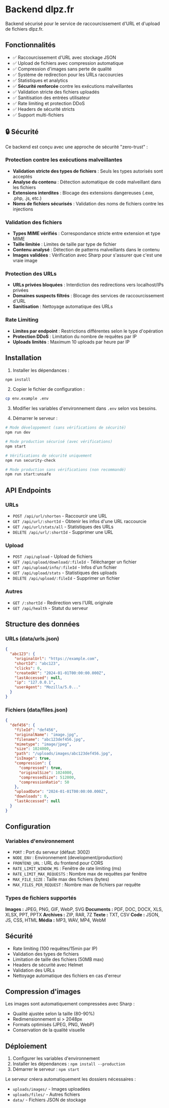 # Backend dlpz.fr

Backend sécurisé pour le service de raccourcissement d'URL et d'upload de fichiers dlpz.fr.

## Fonctionnalités

- ✅ Raccourcissement d'URL avec stockage JSON
- ✅ Upload de fichiers avec compression automatique
- ✅ Compression d'images sans perte de qualité
- ✅ Système de redirection pour les URLs raccourcies
- ✅ Statistiques et analytics
- ✅ **Sécurité renforcée** contre les exécutions malveillantes
- ✅ Validation stricte des fichiers uploadés
- ✅ Sanitisation des entrées utilisateur
- ✅ Rate limiting et protection DDoS
- ✅ Headers de sécurité stricts
- ✅ Support multi-fichiers

## 🔒 Sécurité

Ce backend est conçu avec une approche de sécurité "zero-trust" :

### Protection contre les exécutions malveillantes

- **Validation stricte des types de fichiers** : Seuls les types autorisés sont acceptés
- **Analyse du contenu** : Détection automatique de code malveillant dans les fichiers
- **Extensions interdites** : Blocage des extensions dangereuses (.exe, .php, .js, etc.)
- **Noms de fichiers sécurisés** : Validation des noms de fichiers contre les injections

### Validation des fichiers

- **Types MIME vérifiés** : Correspondance stricte entre extension et type MIME
- **Taille limitée** : Limites de taille par type de fichier
- **Contenu analysé** : Détection de patterns malveillants dans le contenu
- **Images validées** : Vérification avec Sharp pour s'assurer que c'est une vraie image

### Protection des URLs

- **URLs privées bloquées** : Interdiction des redirections vers localhost/IPs privées
- **Domaines suspects filtrés** : Blocage des services de raccourcissement d'URL
- **Sanitisation** : Nettoyage automatique des URLs

### Rate Limiting

- **Limites par endpoint** : Restrictions différentes selon le type d'opération
- **Protection DDoS** : Limitation du nombre de requêtes par IP
- **Uploads limités** : Maximum 10 uploads par heure par IP

## Installation

1. Installer les dépendances :

```bash
npm install
```

2. Copier le fichier de configuration :

```bash
cp env.example .env
```

3. Modifier les variables d'environnement dans `.env` selon vos besoins.

4. Démarrer le serveur :

```bash
# Mode développement (sans vérifications de sécurité)
npm run dev

# Mode production sécurisé (avec vérifications)
npm start

# Vérifications de sécurité uniquement
npm run security-check

# Mode production sans vérifications (non recommandé)
npm run start:unsafe
```

## API Endpoints

### URLs

- `POST /api/url/shorten` - Raccourcir une URL
- `GET /api/url/:shortId` - Obtenir les infos d'une URL raccourcie
- `GET /api/url/stats/all` - Statistiques des URLs
- `DELETE /api/url/:shortId` - Supprimer une URL

### Upload

- `POST /api/upload` - Upload de fichiers
- `GET /api/upload/download/:fileId` - Télécharger un fichier
- `GET /api/upload/info/:fileId` - Infos d'un fichier
- `GET /api/upload/stats` - Statistiques des uploads
- `DELETE /api/upload/:fileId` - Supprimer un fichier

### Autres

- `GET /:shortId` - Redirection vers l'URL originale
- `GET /api/health` - Statut du serveur

## Structure des données

### URLs (data/urls.json)

```json
{
  "abc123": {
    "originalUrl": "https://example.com",
    "shortId": "abc123",
    "clicks": 0,
    "createdAt": "2024-01-01T00:00:00.000Z",
    "lastAccessed": null,
    "ip": "127.0.0.1",
    "userAgent": "Mozilla/5.0..."
  }
}
```

### Fichiers (data/files.json)

```json
{
  "def456": {
    "fileId": "def456",
    "originalName": "image.jpg",
    "filename": "abc123def456.jpg",
    "mimetype": "image/jpeg",
    "size": 1024000,
    "path": "/uploads/images/abc123def456.jpg",
    "isImage": true,
    "compression": {
      "compressed": true,
      "originalSize": 1024000,
      "compressedSize": 512000,
      "compressionRatio": 50
    },
    "uploadDate": "2024-01-01T00:00:00.000Z",
    "downloads": 0,
    "lastAccessed": null
  }
}
```

## Configuration

### Variables d'environnement

- `PORT` : Port du serveur (défaut: 3002)
- `NODE_ENV` : Environnement (development/production)
- `FRONTEND_URL` : URL du frontend pour CORS
- `RATE_LIMIT_WINDOW_MS` : Fenêtre de rate limiting (ms)
- `RATE_LIMIT_MAX_REQUESTS` : Nombre max de requêtes par fenêtre
- `MAX_FILE_SIZE` : Taille max des fichiers (bytes)
- `MAX_FILES_PER_REQUEST` : Nombre max de fichiers par requête

### Types de fichiers supportés

**Images :** JPEG, PNG, GIF, WebP, SVG
**Documents :** PDF, DOC, DOCX, XLS, XLSX, PPT, PPTX
**Archives :** ZIP, RAR, 7Z
**Texte :** TXT, CSV
**Code :** JSON, JS, CSS, HTML
**Média :** MP3, WAV, MP4, WebM

## Sécurité

- Rate limiting (100 requêtes/15min par IP)
- Validation des types de fichiers
- Limitation de taille des fichiers (50MB max)
- Headers de sécurité avec Helmet
- Validation des URLs
- Nettoyage automatique des fichiers en cas d'erreur

## Compression d'images

Les images sont automatiquement compressées avec Sharp :

- Qualité ajustée selon la taille (80-90%)
- Redimensionnement si > 2048px
- Formats optimisés (JPEG, PNG, WebP)
- Conservation de la qualité visuelle

## Déploiement

1. Configurer les variables d'environnement
2. Installer les dépendances : `npm install --production`
3. Démarrer le serveur : `npm start`

Le serveur créera automatiquement les dossiers nécessaires :

- `uploads/images/` - Images uploadées
- `uploads/files/` - Autres fichiers
- `data/` - Fichiers JSON de stockage
